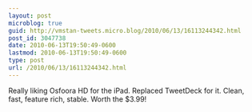 ```yaml
---
layout: post
microblog: true
guid: http://vmstan-tweets.micro.blog/2010/06/13/16113244342.html
post_id: 3047738
date: 2010-06-13T19:50:49-0600
lastmod: 2010-06-13T19:50:49-0600
type: post
url: /2010/06/13/16113244342.html
---
```

Really liking Osfoora HD for the iPad. Replaced TweetDeck for it. Clean, fast, feature rich, stable. Worth the $3.99!
